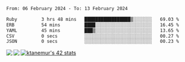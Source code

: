 <!--START_SECTION:waka-->

```txt
From: 06 February 2024 - To: 13 February 2024

Ruby         3 hrs 48 mins   █████████████████▒░░░░░░░   69.03 %
ERB          54 mins         ████░░░░░░░░░░░░░░░░░░░░░   16.45 %
YAML         45 mins         ███▒░░░░░░░░░░░░░░░░░░░░░   13.65 %
CSV          0 secs          ░░░░░░░░░░░░░░░░░░░░░░░░░   00.27 %
JSON         0 secs          ░░░░░░░░░░░░░░░░░░░░░░░░░   00.23 %
```

<!--END_SECTION:waka-->
<a href="https://github.com/anuraghazra/github-readme-stats">
  <img align="left" src="https://github-readme-stats.vercel.app/api?username=Tanesan&count_private=true&show_icons=true" />
<img align="left" src="https://github-readme-stats.vercel.app/api/top-langs/?username=Tanesan" />
</a>

[![ktanemur's 42 stats](https://badge42.vercel.app/api/v2/cl1wslf6s002109l771rng2w8/stats?cursusId=21&coalitionId=62)](https://github.com/JaeSeoKim/badge42)
